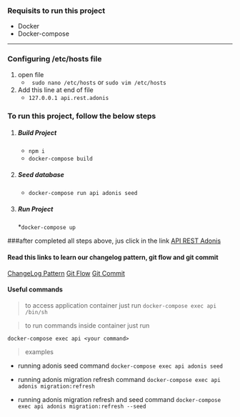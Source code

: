### Requisits to run this project

- Docker
- Docker-compose

---

<!-- > update /etc/hosts -->

### Configuring /etc/hosts file

1. open file
   - ` sudo nano /etc/hosts` or `sudo vim /etc/hosts`
2. Add this line at end of file
   - `127.0.0.1 api.rest.adonis`

### To run this project, follow the below steps

1. ##### Build Project
   - `npm i`
   - `docker-compose build`
2. ##### Seed database
   - `docker-compose run api adonis seed`
3. ##### Run Project
   \*`docker-compose up`

###after completed all steps above, jus click in the link
[API REST Adonis](http://api.rest.adonis:3334)


#### Read this links to learn our changelog pattern, git flow and git commit

[ChangeLog Pattern](https://keepachangelog.com/pt-BR/0.3.0/)
[Git Flow](https://medium.com/trainingcenter/utilizando-o-fluxo-git-flow-e63d5e0d5e04)
[Git Commit](https://www.conventionalcommits.org/pt-br/v1.0.0-beta.4/)

#### Useful commands

> to access application container just run
> `docker-compose exec api /bin/sh`

> to run commands inside container just run

`docker-compose exec api <your command> `

> examples

- running adonis seed command
  `docker-compose exec api adonis seed`

- running adonis migration refresh command
  `docker-compose exec api adonis migration:refresh`

- running adonis migration refresh and seed command
  `docker-compose exec api adonis migration:refresh --seed `


